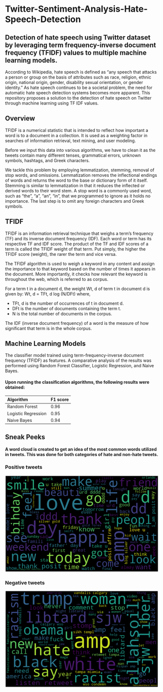 # Twitter-Sentiment-Analysis-Hate-Speech-Detection
## Detection of hate speech using Twitter dataset by leveraging term frequency-inverse document frequency (TFIDF) values to multiple machine learning models.

According to Wikipedia, hate speech is defined as “any speech that attacks a person or group on the basis of attributes such as race, religion, ethnic origin, national origin, gender, disability sexual orientation, or gender identity.” As hate speech continues to be a societal problem, the need for automatic hate speech detection systems becomes more apparent. This repository proposes a solution to the detection of hate speech on Twitter through machine learning using TF IDF values.

## Overview
TFIDF is a numerical statistic that is intended to reflect how important a word is to a document in a collection. It is used as a weighting factor in searches of information retrieval, text mining, and user modeling.

Before we input this data into various algorithms, we have to clean it as the tweets contain many different tenses, grammatical errors, unknown symbols, hashtags, and Greek characters.

We tackle this problem by employing lemmatization, stemming, removal of stop words, and omissions. Lemmatization removes the inflectional endings of words and returns the word to the base or dictionary form of it itself. Stemming is similar to lemmatization in that it reduces the inflected or derived words to their word stem. A stop word is a commonly used word, such as “the”, “a”, “an”, “in”, that we programmed to ignore as it holds no importance. The last step is to omit any foreign characters and Greek symbols.

## TFIDF
TFIDF is an information retrieval technique that weighs a term’s frequency (TF) and its inverse document frequency (IDF). Each word or term has its respective TF and IDF score. The product of the TF and IDF scores of a term is called the TFIDF weight of that term. Put simply, the higher the TFIDF score (weight), the rarer the term and vice versa.

The TFIDF algorithm is used to weigh a keyword in any content and assign the importance to that keyword based on the number of times it appears in the document. More importantly, it checks how relevant the keyword is throughout the web, which is referred to as corpus.

For a term t in a document d, the weight Wt, d of term t in document d is given by:
Wt, d = TFt, d log (N/DFt) where,

* TFt, d is the number of occurrences of t in document d.<br>
* DFt is the number of documents containing the term t.<br>
* N is the total number of documents in the corpus.<br>

The IDF (inverse document frequency) of a word is the measure of how significant that term is in the whole corpus.

## Machine Learning Models
The classifier model trained using term-frequency-inverse document frequency (TFIDF) as features. A comparative analysis of the results was performed using Random Forest Classifier, Logistic Regression, and Naive Bayes.

#### Upon running the classification algorithms, the following results were obtained:
| Algorithm             | F1 score |
| :------------------   | :--------|
| Random Forest         | 0.96     |
| Logistic Regression   | 0.95     |
| Naive Bayes           | 0.94     |

## Sneak Peeks
#### A word cloud is created to get an idea of the most common words utilized in tweets. This was done for both categories of hate and non-hate tweets.

### Positive tweets
![](sneakpeeks/positivetweets.png)

### Negative tweets
![](sneakpeeks/negativetweets.png)



